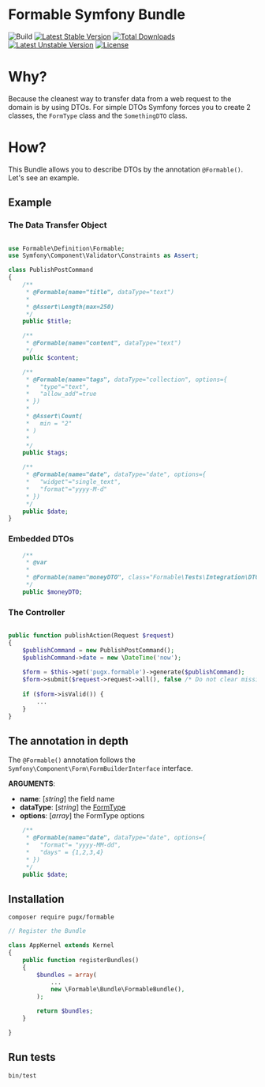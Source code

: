 # Formable Symfony Bundle
![Build](https://travis-ci.org/PUGX/formable.svg) 
[![Latest Stable Version](https://poser.pugx.org/pugx/formable/v/stable)](https://packagist.org/packages/pugx/formable) [![Total Downloads](https://poser.pugx.org/pugx/formable/downloads)](https://packagist.org/packages/pugx/formable) [![Latest Unstable Version](https://poser.pugx.org/pugx/formable/v/unstable)](https://packagist.org/packages/pugx/formable) [![License](https://poser.pugx.org/pugx/formable/license)](https://packagist.org/packages/pugx/formable)

# Why?

Because the cleanest way to transfer data from a web request to the domain is by using DTOs. 
For simple DTOs Symfony forces you to create 2 classes, the `FormType` class and the `SomethingDTO` class.

# How?

This Bundle allows you to describe DTOs by the annotation `@Formable()`. Let's see an example. 

## Example

### The Data Transfer Object

```php

use Formable\Definition\Formable;
use Symfony\Component\Validator\Constraints as Assert;

class PublishPostCommand
{
    /**
     * @Formable(name="title", dataType="text")
     *
     * @Assert\Length(max=250)
     */
    public $title;

    /**
     * @Formable(name="content", dataType="text")
     */
    public $content;

    /**
     * @Formable(name="tags", dataType="collection", options={
     *   "type"="text",
     *   "allow_add"=true
     * })
     *
     * @Assert\Count(
     *   min = "2"
     * )
     *
     */
    public $tags;

    /**
     * @Formable(name="date", dataType="date", options={
     *   "widget"="single_text",
     *   "format"="yyyy-M-d"
     * })
     */
    public $date;
}

```

### Embedded DTOs

```php
    /**
     * @var
     *
     * @Formable(name="moneyDTO", class="Formable\Tests\Integration\DTOs\TestMoneyDTO")
     */
    public $moneyDTO;
```


### The Controller

```php

public function publishAction(Request $request)
{
    $publishCommand = new PublishPostCommand();
    $publishCommand->date = new \DateTime('now');
    
    $form = $this->get('pugx.formable')->generate($publishCommand);
    $form->submit($request->request->all(), false /* Do not clear missing data */);
    
    if ($form->isValid()) {
        ...
    }
}
```
## The annotation in depth

The `@Formable()` annotation follows the `Symfony\Component\Form\FormBuilderInterface` interface.


**ARGUMENTS**: 

- **name**: [_string_] the field name
- **dataType**: [_string_] the [FormType](http://symfony.com/doc/current/reference/forms/types.html)
- **options**: [_array_] the FormType options

```php
    /**
     * @Formable(name="date", dataType="date", options={
     *   "format"= "yyyy-MM-dd",
     *   "days" = {1,2,3,4}
     * })
     */
    public $date;
```

## Installation
 
`composer require pugx/formable`

```php
// Register the Bundle

class AppKernel extends Kernel
{
    public function registerBundles()
    {
        $bundles = array(
            ...
            new \Formable\Bundle\FormableBundle(),
        );

        return $bundles;
    }

}
```

## Run tests

`bin/test`

